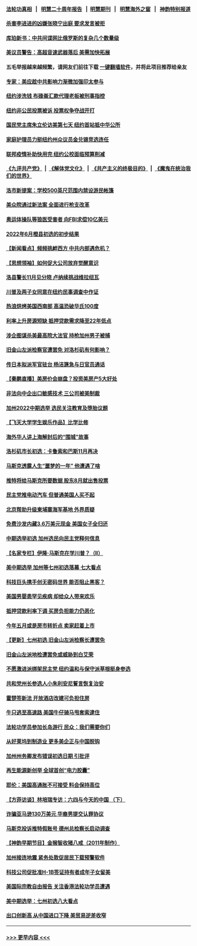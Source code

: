 #### [法轮功真相](https://github.com/gfw-breaker/truth/blob/master/README.md?t=0) &nbsp;&nbsp;|&nbsp;&nbsp; [明慧二十周年报告](https://github.com/gfw-breaker/mh-reports/blob/master/README.md?t=0) &nbsp;&nbsp;|&nbsp;&nbsp;[明慧期刊](https://github.com/gfw-breaker/mh-qikan) &nbsp;&nbsp;|&nbsp;&nbsp; [明慧海外之窗](https://github.com/gfw-breaker/mh-news/blob/master/README.md?t=0) &nbsp;&nbsp;|&nbsp;&nbsp; [神韵特别报道](https://github.com/gfw-breaker/mh-news/blob/master/shenyun.md?t=0)
#### [杀害李进进的凶嫌张晓宁出庭 要求发言被拒](../pages/nsc412/n13755249.md?t=06092101) 
#### [库珀新书：中共间谍网比俄罗斯的复杂几个数量级](../pages/nsc412/n13755653.md?t=06092101) 
#### [美议员警告：高超音速武器落后 美需加快拓展](../pages/nsc412/n13755647.md?t=06092101) 
#### 五毛举报越来越频繁，请网友们前往下载 [一键翻墙软件](https://github.com/gfw-breaker/ssr-accounts)，并将此项目推荐给亲友
#### [专家：美应趁中共影响力渐微加强印太参与](../pages/nsc412/n13755516.md?t=06092101) 
#### [纽约涉洗钱 布碌崙汇款代理老板被刑事指控](../pages/nsc412/n13755447.md?t=06092101) 
#### [纽约非公民投票被诉 投票权争夺战开打](../pages/nsc412/n13755486.md?t=06092101) 
#### [国民党主席朱立伦访美第七天 纽约首站抵中华公所](../pages/nsc412/n13755457.md?t=06092101) 
#### [家庭护理员力挺纽约州众议员金兑锡竞选连任](../pages/nsc412/n13755464.md?t=06092101) 
#### [联邦疫情补助快用完 纽约公校面临预算削减](../pages/nsc412/n13755445.md?t=06092101) 
#### [《九评共产党》](https://github.com/begood0513/9ping.md/blob/master/README.md) &nbsp;|&nbsp; [《解体党文化》](../../../../jtdwh.md/blob/master/README.md)  &nbsp;|&nbsp; [《共产主义的终极目的》](../../../../gczydzjmd.md/blob/master/README.md) &nbsp;|&nbsp; [《魔鬼在统治我们的世界》](../../../../mgztzwmdsj.md/blob/master/README.md) 
#### [洛市新提案：学校500英尺范围内禁设游民帐篷](../pages/nsc412/n13755537.md?t=06092101) 
#### [美众院通过新法案 全面进行枪支改革](../pages/nsc412/n13755378.md?t=06092101) 
#### [奥运体操队等狼医受害者 向FBI求偿10亿美元](../pages/nsc412/n13755437.md?t=06092101) 
#### [2022年6月橙县初选的初步结果](../pages/nsc412/n13755426.md?t=06092101) 
#### [【新闻看点】频频挑衅西方 中共内部遇危机？](../pages/nsc412/n13755017.md?t=06092101) 
#### [【思想领袖】如何促大公司放弃觉醒意识](../pages/nsc412/n13723724.md?t=06092101) 
#### [洛县警长11月见分晓 卢纳续挑战维拉纽瓦](../pages/nsc412/n13755396.md?t=06092101) 
#### [川普及两子女同意在纽约民事调查中作证](../pages/nsc412/n13755222.md?t=06092101) 
#### [热浪烘烤美国西南部 高温恐破华氏100度](../pages/nsc412/n13755315.md?t=06092101) 
#### [利率上升房源短缺 抵押贷款需求降至22年低点](../pages/nsc412/n13755271.md?t=06092101) 
#### [涉企图谋杀美最高院大法官 持枪加州男子被捕](../pages/nsc412/n13755263.md?t=06092101) 
#### [旧金山左派检察官遭罢免 对洛杉矶有何影响？](../pages/nsc412/n13755264.md?t=06092101) 
#### [传日本拟派军官驻台 杨洁篪急与日官员通话](../pages/nsc412/n13755097.md?t=06092101) 
#### [【秦鹏直播】美房价会崩盘？投资美房产5大好处](../pages/nsc412/n13755237.md?t=06092101) 
#### [非法向中企出口敏感技术 三公司被美制裁](../pages/nsc412/n13755233.md?t=06092101) 
#### [加州2022中期选举 选民关注教育及堕胎议题](../pages/nsc412/n13754562.md?t=06092101) 
#### [【飞天大学学生娱乐作品】比学比修](../pages/nsc412/n13755258.md?t=06092101) 
#### [海外华人讲上海解封后的“围城”故事](../pages/nsc412/n13755257.md?t=06092101) 
#### [洛杉矶市长初选：卡鲁索和巴斯11月再决](../pages/nsc412/n13755208.md?t=06092101) 
#### [马斯克透露人生“噩梦的一年” 他遭遇了啥](../pages/nsc412/n13755211.md?t=06092101) 
#### [推特将给马斯克所要数据 股东8月就出售投票](../pages/nsc412/n13755165.md?t=06092101) 
#### [民主党推电动汽车 但普通美国人买不起](../pages/nsc412/n13754574.md?t=06092101) 
#### [北京帮助升级柬埔寨海军基地 外界质疑](../pages/nsc412/n13755167.md?t=06092101) 
#### [免费沙发内藏3.6万美元现金 美国女子全归还](../pages/nsc412/n13755121.md?t=06092101) 
#### [中期选举初选 加州选民向民主党释何信息](../pages/nsc412/n13755100.md?t=06092101) 
#### [【名家专栏】伊隆‧马斯克在学川普？（II）](../pages/nsc412/n13754754.md?t=06092101) 
#### [美中期选举 加州等七州初选落幕 七大看点](../pages/nsc412/n13755132.md?t=06092101) 
#### [科技巨头携手创无密码世界 能否阻止黑客？](../pages/nsc412/n13755124.md?t=06092101) 
#### [美国男婴患罕见疾病 却给众人带来欢乐](../pages/nsc412/n13754812.md?t=06092101) 
#### [抵押贷款利率下调 买房负担能力仍恶化](../pages/nsc412/n13754778.md?t=06092101) 
#### [今年五月或是房市转折点 卖家赶着上市](../pages/nsc412/n13754747.md?t=06092101) 
#### [【更新】七州初选 旧金山左派检察长遭罢免](../pages/nsc412/n13754397.md?t=06092101) 
#### [旧金山左派地检遭罢免或威胁到白艾荣](../pages/nsc412/n13754639.md?t=06092101) 
#### [不愿激进派绑架民主党 纽约温和与保守派草根挺身参选](../pages/nsc412/n13754668.md?t=06092101) 
#### [共和党州长参选人小朱利安尼誓言恢复治安](../pages/nsc412/n13754645.md?t=06092101) 
#### [霍楚签新法 开放酒店改建可负担住房](../pages/nsc412/n13754623.md?t=06092101) 
#### [牛只逃至高速路 美国牛仔骑马甩套索逮住](../pages/nsc412/n13754598.md?t=06092101) 
#### [法轮功学员参加长岛游行  民众：我们需要你们](../pages/nsc412/n13754611.md?t=06092101) 
#### [从好莱坞到制造业 更多美企正与中国脱钩](../pages/nsc412/n13754651.md?t=06092101) 
#### [加州州务卿发布错误初选日期 引批评](../pages/nsc412/n13754552.md?t=06092101) 
#### [再生能源新创举 全球首创“电力胶囊”](../pages/nsc412/n13754495.md?t=06092101) 
#### [耶伦：美国高通胀不可接受 料会保持高位](../pages/nsc412/n13754467.md?t=06092101) 
#### [【方菲访谈】林培瑞专访：六四与今天的中国 （下）](../pages/nsc412/n13754267.md?t=06092101) 
#### [诈骗亚马逊130万美元 华裔男提交认罪协议](../pages/nsc412/n13754491.md?t=06092101) 
#### [马斯克投诉推特假账号 德州总检察长启动调查](../pages/nsc412/n13754414.md?t=06092101) 
#### [【神韵早期节目】金猴智收猪八戒（2011年制作）](../pages/nsc412/n13754276.md?t=06092101) 
#### [加州接连地震 紧务处敦促居民下载预警软件](../pages/nsc412/n13754386.md?t=06092101) 
#### [科技公司促批准H-1B签证持有者成年子女留美](../pages/nsc412/n13754384.md?t=06092101) 
#### [美国际宗教自由报告 关注香港法轮功学员遭遇](../pages/nsc412/n13754439.md?t=06092101) 
#### [美中期选举：七州初选八大看点](../pages/nsc412/n13754288.md?t=06092101) 
#### [出口创新高 从中国进口下降 美贸易逆差收窄](../pages/nsc412/n13754360.md?t=06092101) 

----
#### [ >>> 更早内容 <<< ](../indexes/nsc412-earlier.md)

